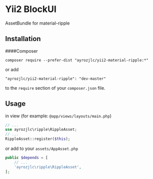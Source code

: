 # Yii2 BlockUI
AssetBundle for material-ripple

## Installation

####Composer

```
composer require --prefer-dist "ayrozjlc/yii2-material-ripple:*"
```

or add

```
"ayrozjlc/yii2-material-ripple": "dev-master"
```

to the ```require``` section of your `composer.json` file.

## Usage

in view (for example: ```@app/views/layouts/main.php```)

```php
// ...
use ayrozjlc\ripple\RippleAsset;
// ...
RippleAsset::register($this);
```

or add to your ```assets/AppAsset.php```

```php
public $depends = [
    // ...
    'ayrozjlc\ripple\RippleAsset',
];
```
